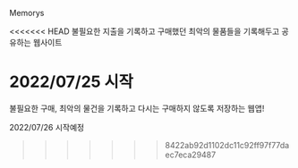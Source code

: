Memorys

<<<<<<< HEAD
불필요한 지출을 기록하고 구매했던 최악의 물품들을 기록해두고 공유하는 웹사이트

2022/07/25 시작
=======
불필요한 구매, 최악의 물건을 기록하고 다시는 구매하지 않도록 저장하는 웹앱!

2022/07/26 시작예정
>>>>>>> 8422ab92d1102dc11c92ff97f77daec7eca29487
